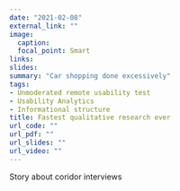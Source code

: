```yaml
---
date: "2021-02-08"
external_link: ""
image:
  caption: 
  focal_point: Smart
links:
slides: 
summary: "Car shopping done excessively"
tags:
- Unmoderated remote usability test
- Usability Analytics
- Informational structure
title: Fastest qualitative research ever
url_code: ""
url_pdf: ""
url_slides: ""
url_video: ""
---
```


Story about coridor interviews
